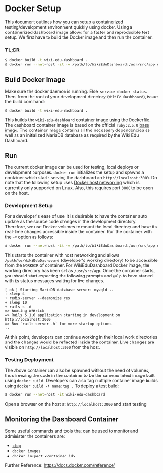 # Docker Setup

This document outlines how you can setup a containerized testing/development environment quickly using docker. Using a containerized dashboard image allows for a faster and reproducible test setup. We first have to build the Docker image and then run the container. 

### TL;DR
```sh
$ docker build -t wiki-edu-dashboard .
$ docker run --net=host -it -v /path/to/WikiEduDashboard:/usr/src/app wiki-edu-dashboard
```

## Build Docker Image

Make sure the docker daemon is running. Else, `service docker status`. Then, from the root of your development directory (`WikiEduDashboard`), issue the build command:
 ```sh
 $ docker build -t wiki-edu-dashboard .
 ```
 This builds the `wiki-edu-dashboard` container image using the Dockerfile. The dashboard container image is based on the official `ruby:2.5.0` [base image](https://hub.docker.com/_/ruby/). The container image contains all the necessary dependencies as well as an initialized MariaDB database as required by the Wiki Edu Dashboard. 

## Run
The current docker image can be used for testing, local deploys or development purposes. `docker run` initializes the setup and spawns a container which starts serving the dashboard on `http://localhost:3000`. Do note that the following setup uses [Docker host networking](https://docs.docker.com/network/network-tutorial-host/) which is currently only supported on Linux. Also, this requires port `3000` to be open on the host.

### Development Setup
For a developer's ease of use, it is desirable to have the container auto update as the source code changes in the development directory. Therefore, we use Docker volumes to mount the local directory and have its real-time changes accessible inside the container. Run the container with the `-v` option as follows:
 ```sh
 $ docker run --net=host -it -v /path/to/WikiEduDashboard:/usr/src/app wiki-edu-dashboard
```
This starts the container with host networking and allows `/path/to/WikiEduDashboard` (developer's working directory) to be accessible from the `WORKDIR` of container. For WikiEduDashboard Docker image, the working directory has been set as `/usr/src/app`. Once the container starts, you should start expecting the following prompts and `gulp` to have started with its status messages waiting for live changes.
```
[ ok ] Starting MariaDB database server: mysqld ..
+ sleep 5
+ redis-server --daemonize yes
+ sleep 10
+ rails s -d
=> Booting WEBrick
=> Rails 5.1.6 application starting in development on http://localhost:3000
=> Run `rails server -h` for more startup options
..
```
At this point, developers can continue working in their local work directories and the changes would be reflected inside the container. Live changes are visible on `http://localhost:3000` from the host.

### Testing Deployment
The above container can also be spawned without the need of volumes, thus freezing the code in the container to be the same as latest image built using `docker build`. Developers can also tag multiple container image builds using `docker build -t name:tag .` To deploy a test build:

```sh
$ docker run --net=host -it wiki-edu-dashboard
```

Open a browser on the host at `http://localhost:3000` and start testing.

## Monitoring the Dashboard Container
Some useful commands and tools that can be used to monitor and administer the containers are:
  * [`ctop`](https://github.com/bcicen/ctop)
  * `docker images`
  * `docker inspect <container id>`

Further Reference: https://docs.docker.com/reference/

